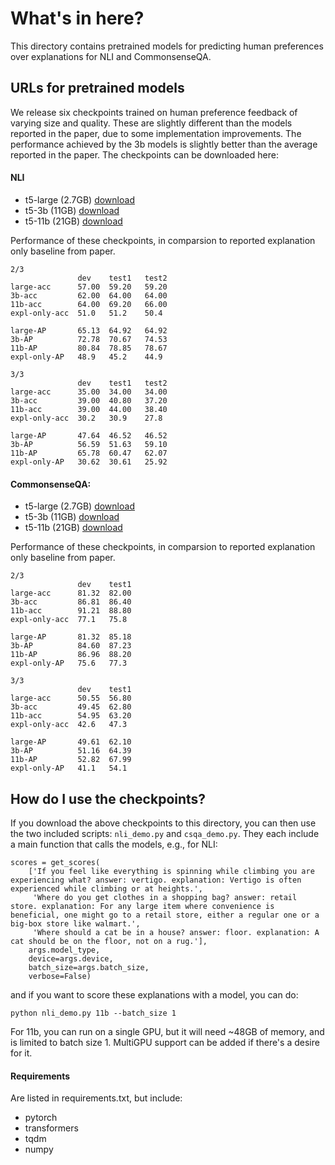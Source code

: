 # What's in here?

This directory contains pretrained models for predicting human
preferences over explanations for NLI and CommonsenseQA.


## URLs for pretrained models

We release six checkpoints trained on human preference feedback of
varying size and quality. These are slightly different than the models
reported in the paper, due to some implementation improvements. The
performance achieved by the 3b models is slightly better than the
average reported in the paper. The checkpoints can be downloaded here:

#### NLI

- t5-large (2.7GB) [download](https://storage.googleapis.com/ai2-mosaic-public/projects/few-shot-explanations/pretrained_models/nli/valloss%3D0.25146~model%3Dt5-large~lr%3D0.0001~seed%3D1~labelagg%3D0_just_weights.pt)
- t5-3b (11GB) [download](https://storage.googleapis.com/ai2-mosaic-public/projects/few-shot-explanations/pretrained_models/nli/valloss%3D0.24209~model%3Dt5-3b~lr%3D0.0001~seed%3D1~labelagg%3D0_just_weights.pt)
- t5-11b (21GB) [download](https://storage.googleapis.com/ai2-mosaic-public/projects/few-shot-explanations/pretrained_models/nli/esnli_deepspeed_valloss%3D0.00000~model%3Dt5-11b~lr%3D0.00001~seed%3D1~labelagg%3D0.pt)

Performance of these checkpoints, in comparsion to reported explanation only baseline from paper.
```
2/3
               dev    test1   test2
large-acc      57.00  59.20   59.20
3b-acc         62.00  64.00   64.00
11b-acc        64.00  69.20   66.00
expl-only-acc  51.0   51.2    50.4

large-AP       65.13  64.92   64.92
3b-AP          72.78  70.67   74.53
11b-AP         80.84  78.85   78.67
expl-only-AP   48.9   45.2    44.9

3/3
               dev    test1   test2
large-acc      35.00  34.00   34.00
3b-acc         39.00  40.80   37.20
11b-acc        39.00  44.00   38.40
expl-only-acc  30.2   30.9    27.8

large-AP       47.64  46.52   46.52
3b-AP          56.59  51.63   59.10
11b-AP         65.78  60.47   62.07
expl-only-AP   30.62  30.61   25.92
```

#### CommonsenseQA:

- t5-large (2.7GB) [download](https://storage.googleapis.com/ai2-mosaic-public/projects/few-shot-explanations/pretrained_models/commonsense_qa/valloss%3D0.28665~model%3Dt5-large~lr%3D0.0001~seed%3D1~labelagg%3D0_just_weights.pt)
- t5-3b (11GB) [download](https://storage.googleapis.com/ai2-mosaic-public/projects/few-shot-explanations/pretrained_models/commonsense_qa/valloss%3D0.28925~model%3Dt5-3b~lr%3D0.0001~seed%3D1~labelagg%3D0_just_weights.pt)
- t5-11b (21GB) [download](https://storage.googleapis.com/ai2-mosaic-public/projects/few-shot-explanations/pretrained_models/commonsense_qa/cose_deepspeed_valloss%3D0.00000~model%3Dt5-11b~lr%3D0.00001~seed%3D1~labelagg%3D0.pt)

Performance of these checkpoints, in comparsion to reported explanation only baseline from paper.
```
2/3
               dev    test1
large-acc      81.32  82.00
3b-acc         86.81  86.40
11b-acc        91.21  88.80
expl-only-acc  77.1   75.8

large-AP       81.32  85.18
3b-AP          84.60  87.23
11b-AP         86.96  88.20
expl-only-AP   75.6   77.3

3/3
               dev    test1
large-acc      50.55  56.80
3b-acc         49.45  62.80
11b-acc        54.95  63.20
expl-only-acc  42.6   47.3

large-AP       49.61  62.10
3b-AP          51.16  64.39
11b-AP         52.82  67.99
expl-only-AP   41.1   54.1
```

## How do I use the checkpoints?

If you download the above checkpoints to this directory, you can then use the two included scripts: `nli_demo.py` and `csqa_demo.py`.
They each include a main function that calls the models, e.g., for NLI:

```
scores = get_scores(
    ['If you feel like everything is spinning while climbing you are experiencing what? answer: vertigo. explanation: Vertigo is often experienced while climbing or at heights.',
     'Where do you get clothes in a shopping bag? answer: retail store. explanation: For any large item where convenience is beneficial, one might go to a retail store, either a regular one or a big-box store like walmart.',
     'Where should a cat be in a house? answer: floor. explanation: A cat should be on the floor, not on a rug.'],
    args.model_type,
    device=args.device,
    batch_size=args.batch_size,
    verbose=False)
```

and if you want to score these explanations with a model, you can do:

```
python nli_demo.py 11b --batch_size 1
```

For 11b, you can run on a single GPU, but it will need ~48GB of
memory, and is limited to batch size 1. MultiGPU support can be added
if there's a desire for it.

#### Requirements

Are listed in requirements.txt, but include:

- pytorch
- transformers
- tqdm
- numpy
